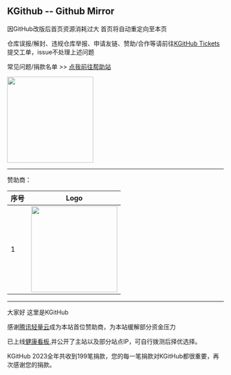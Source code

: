 ## KGithub -- Github Mirror

因GitHub改版后首页资源消耗过大 首页将自动重定向至本页

仓库误报/解封、违规仓库举报、申请友链、赞助/合作等请前往[KGitHub Tickets](https://ticket.kkgithub.com)提交工单，issue不处理上述问题

常见问题/捐款名单 >> [点我前往帮助站](https://help.kkgithub.com)

<a href="https://afdian.com/a/kgithub"><img width="200" src="https://pic1.afdiancdn.com/static/img/welcome/button-sponsorme.jpg" alt=""></a >

---------

赞助商：

| 序号 | Logo                                                         |
| ---- | ------------------------------------------------------------ |
| 1    | <a href="https://cloud.tencent.com/product/lighthouse?from=help.kkgithub.com&cps_key=e5032b6c916fa600e96dfcdad3034fe2"><img width="200" src="https://help.kkgithub.com/assets/images/sponsor/tencentcloud_lighthouse-bright.svg" alt=""></a > |

--------


大家好 这里是KGitHub



感谢[腾讯轻量云](https://cloud.tencent.com/product/lighthouse?from=help.kkgithub.com&cps_key=e5032b6c916fa600e96dfcdad3034fe2)成为本站首位赞助商，为本站缓解部分资金压力

已上线[健康看板](https://status.kkgithub.com/status/kgithub),并公开了主站以及部分站点IP，可自行拨测后择优选择。

KGitHub 2023全年共收到199笔捐款，您的每一笔捐款对KGitHub都很重要，再次感谢您的捐款。


